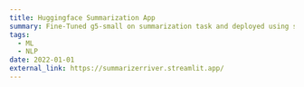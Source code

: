 ```yaml
---
title: Huggingface Summarization App
summary: Fine-Tuned g5-small on summarization task and deployed using streamlit
tags:
  - ML
  - NLP
date: 2022-01-01
external_link: https://summarizerriver.streamlit.app/
---
```

